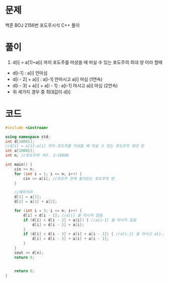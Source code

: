 # 문제
백준 BOJ 2156번 포도주시식 C++ 풀이

# 풀이
1. d[i] = a[1]~a[i] 까지 포도주를 마셨을 때 마실 수 있는 포도주의 최대 양 이라 할때
  - d[i-1] : a[i] 안마심
  - d[i - 2] + a[i] : a[i-1] 안마시고 a[i] 마심 (1연속)
  - d[i - 3] + a[i] + a[i - 1] : a[i-1] 마시고 a[i] 마심 (2연속)
  - 위 세가지 경우 중 최대값이 d[i]

# 코드
```cpp
#include <iostream>

using namespace std;
int d[10001]; 
//d[i] = a[1]~a[i] 까지 포도주를 마셨을 때 마실 수 있는 포도주의 최대 양
int a[10001];
int n; //포도주의 개수. 1~10000

int main() {
	cin >> n;
	for (int i = 1; i <= n; i++) {
		cin >> a[i]; //포도주 잔에 들어있는 포도주의 양
	}

	//예외처리
	d[1] = a[1];
	d[2] = a[1] + a[2];

	for (int i = 3; i <= n; i++) {
		d[i] = d[i - 1]; //a[i] 를 마시지 않음
		if (d[i] < d[i - 2] + a[i]) { //a[i-1] 을 마시지 않음
			d[i] = d[i - 2] + a[i];
		}
		if (d[i] < d[i - 3] + a[i] + a[i - 1]) { //a[i-1] 을 마시고 a[i-2] 는 안마심
			d[i] = d[i - 3] + a[i] + a[i - 1];
		}
	}
	cout << d[n];
	return 0;


	return 0;
}
```

